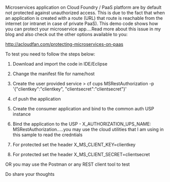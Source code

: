 Microservices application on Cloud Foundry / PaaS platform are by default not protected against unauthorized access. This is due to the fact that when an application is created with a route (URL) that route is reachable from the internet (or intranet in case of private PaaS). This demo code shows how you can protect your microservice app....Read more about this issue in my blog and also check out the other options available to you:

http://acloudfan.com/protecting-microservices-on-paas

To test you need to follow the steps below:

1. Download and import the code in IDE/Eclipse
2. Change the manifest file for name/host 
3. Create the user provided service > cf cups MSRestAuthorization -p '{"clientkey":"clientkey", "clientsecret":"clientsecret"}'
4. cf push the application

1. Create the consumer application and bind to the common auth USP instance
2. Bind the application to the USP - X_AUTHORIZATION_UPS_NAME: MSRestAuthorization.....you may use the cloud utilities that I am using in this sample to read the credntials
2. For protected set the header X_MS_CLIENT_KEY=clientkey
3. For protected set the header X_MS_CLIENT_SECRET=clientsecret

OR you may use the Postman or any REST client tool to test

Do share your thoughts
